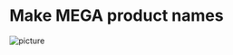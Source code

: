 # Make MEGA product names
![picture](https://github.com/BrandonDH/js-string-mixer/blob/master/img/mix-ui.png)

